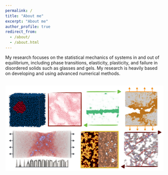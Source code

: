 ```yaml
---
permalink: /
title: "About me"
excerpt: "About me"
author_profile: true
redirect_from: 
  - /about/
  - /about.html
---
```


My research focuses on the statistical mechanics of systems in and out of equilibrium, including phase transitions, elasticity, plasticity, and failure in disordered solids such as glasses and gels. My research is heavily based on developing and using advanced numerical methods.


<br/>
<img src="/images/overview-min.png" width="994" height="271">
<br/>

